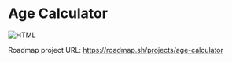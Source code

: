 # Age Calculator

![HTML](https://img.shields.io/badge/HTML5-E34F26?style=for-the-badge&logo=html5&logoColor=white)

Roadmap project URL: https://roadmap.sh/projects/age-calculator